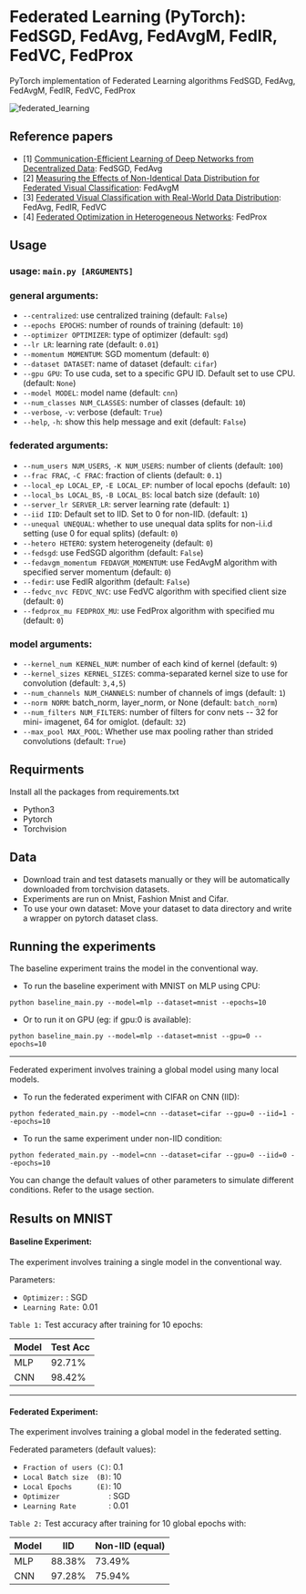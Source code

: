 # Federated Learning (PyTorch): FedSGD, FedAvg, FedAvgM, FedIR, FedVC, FedProx
PyTorch implementation of Federated Learning algorithms FedSGD, FedAvg, FedAvgM, FedIR, FedVC, FedProx

![federated_learning](https://1.bp.blogspot.com/-K65Ed68KGXk/WOa9jaRWC6I/AAAAAAAABsM/gglycD_anuQSp-i67fxER1FOlVTulvV2gCLcB/s1600/FederatedLearning_FinalFiles_Flow%2BChart1.png)

## Reference papers
* [1] [Communication-Efficient Learning of Deep Networks from Decentralized Data](https://arxiv.org/abs/1602.05629): FedSGD, FedAvg
* [2] [Measuring the Effects of Non-Identical Data Distribution for Federated Visual Classification](https://arxiv.org/abs/1909.06335): FedAvgM
* [3] [Federated Visual Classification with Real-World Data Distribution](https://arxiv.org/abs/2003.08082): FedAvg, FedIR, FedVC
* [4] [Federated Optimization in Heterogeneous Networks](https://arxiv.org/abs/1812.06127): FedProx

## Usage
### usage: ```main.py [ARGUMENTS]```

### general arguments:
* ```--centralized```:         use centralized training (default: ```False```)
* ```--epochs EPOCHS```:       number of rounds of training (default: ```10```)
* ```--optimizer OPTIMIZER```:
                        type of optimizer (default: ```sgd```)
* ```--lr LR```:               learning rate (default: ```0.01```)
* ```--momentum MOMENTUM```:   SGD momentum (default: ```0```)
* ```--dataset DATASET```:     name of dataset (default: ```cifar```)
* ```--gpu GPU```:             To use cuda, set to a specific GPU ID. Default set to
                        use CPU. (default: ```None```)
* ```--model MODEL```:         model name (default: ```cnn```)
* ```--num_classes NUM_CLASSES```:
                        number of classes (default: ```10```)
* ```--verbose```, ```-v```:         verbose (default: ```True```)
* ```--help```, ```-h```:            show this help message and exit (default: ```False```)

### federated arguments:
* ```--num_users NUM_USERS```, ```-K NUM_USERS```:
                        number of clients (default: ```100```)
* ```--frac FRAC```, ```-C FRAC```:  fraction of clients (default: ```0.1```)
* ```--local_ep LOCAL_EP```, ```-E LOCAL_EP```:
                        number of local epochs (default: ```10```)
* ```--local_bs LOCAL_BS```, ```-B LOCAL_BS```:
                        local batch size (default: ```10```)
* ```--server_lr SERVER_LR```:
                        server learning rate (default: ```1```)
* ```--iid IID```:             Default set to IID. Set to 0 for non-IID. (default: ```1```)
* ```--unequal UNEQUAL```:     whether to use unequal data splits for non-i.i.d
                        setting (use 0 for equal splits) (default: ```0```)
* ```--hetero HETERO```:       system heterogeneity (default: ```0```)
* ```--fedsgd```:              use FedSGD algorithm (default: ```False```)
* ```--fedavgm_momentum FEDAVGM_MOMENTUM```:
                        use FedAvgM algorithm with specified server momentum
                        (default: ```0```)
* ```--fedir```:               use FedIR algorithm (default: ```False```)
* ```--fedvc_nvc FEDVC_NVC```:
                        use FedVC algorithm with specified client size
                        (default: ```0```)
* ```--fedprox_mu FEDPROX_MU```:
                        use FedProx algorithm with specified mu (default: ```0```)

### model arguments:
* ```--kernel_num KERNEL_NUM```:
                        number of each kind of kernel (default: ```9```)
* ```--kernel_sizes KERNEL_SIZES```:
                        comma-separated kernel size to use for convolution
                        (default: ```3,4,5```)
* ```--num_channels NUM_CHANNELS```:
                        number of channels of imgs (default: ```1```)
* ```--norm NORM```:           batch_norm, layer_norm, or None (default: ```batch_norm```)
* ```--num_filters NUM_FILTERS```:
                        number of filters for conv nets -- 32 for mini-
                        imagenet, 64 for omiglot. (default: ```32```)
* ```--max_pool MAX_POOL```:   Whether use max pooling rather than strided
                        convolutions (default: ```True```)

## Requirments
Install all the packages from requirements.txt
* Python3
* Pytorch
* Torchvision

## Data
* Download train and test datasets manually or they will be automatically downloaded from torchvision datasets.
* Experiments are run on Mnist, Fashion Mnist and Cifar.
* To use your own dataset: Move your dataset to data directory and write a wrapper on pytorch dataset class.

## Running the experiments
The baseline experiment trains the model in the conventional way.

* To run the baseline experiment with MNIST on MLP using CPU:
```
python baseline_main.py --model=mlp --dataset=mnist --epochs=10
```
* Or to run it on GPU (eg: if gpu:0 is available):
```
python baseline_main.py --model=mlp --dataset=mnist --gpu=0 --epochs=10
```
-----

Federated experiment involves training a global model using many local models.

* To run the federated experiment with CIFAR on CNN (IID):
```
python federated_main.py --model=cnn --dataset=cifar --gpu=0 --iid=1 --epochs=10
```
* To run the same experiment under non-IID condition:
```
python federated_main.py --model=cnn --dataset=cifar --gpu=0 --iid=0 --epochs=10
```

You can change the default values of other parameters to simulate different conditions. Refer to the usage section.

## Results on MNIST
#### Baseline Experiment:
The experiment involves training a single model in the conventional way.

Parameters: <br />
* ```Optimizer:```    : SGD 
* ```Learning Rate:``` 0.01

```Table 1:``` Test accuracy after training for 10 epochs:

| Model | Test Acc |
| ----- | -----    |
|  MLP  |  92.71%  |
|  CNN  |  98.42%  |

----

#### Federated Experiment:
The experiment involves training a global model in the federated setting.

Federated parameters (default values):
* ```Fraction of users (C)```: 0.1 
* ```Local Batch size  (B)```: 10 
* ```Local Epochs      (E)```: 10 
* ```Optimizer            ```: SGD 
* ```Learning Rate        ```: 0.01 <br />

```Table 2:``` Test accuracy after training for 10 global epochs with:

| Model |    IID   | Non-IID (equal)|
| ----- | -----    |----            |
|  MLP  |  88.38%  |     73.49%     |
|  CNN  |  97.28%  |     75.94%     |
